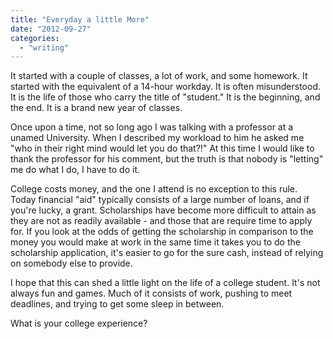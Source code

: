 ```yaml
---
title: "Everyday a little More"
date: "2012-09-27"
categories: 
  - "writing"
---
```


It started with a couple of classes, a lot of work, and some homework. It started with the equivalent of a 14-hour workday. It is often misunderstood. It is the life of those who carry the title of "student." It is the beginning, and the end. It is a brand new year of classes.

Once upon a time, not so long ago I was talking with a professor at a unamed University. When I described my workload to him he asked me "who in their right mind would let you do that?!" At this time I would like to thank the professor for his comment, but the truth is that nobody is "letting" me do what I do, I have to do it.

College costs money, and the one I attend is no exception to this rule. Today financial "aid" typically consists of a large number of loans, and if you're lucky, a grant. Scholarships have become more difficult to attain as they are not as readily available - and those that are require time to apply for. If you look at the odds of getting the scholarship in comparison to the money you would make at work in the same time it takes you to do the scholarship application, it's easier to go for the sure cash, instead of relying on somebody else to provide.

I hope that this can shed a little light on the life of a college student. It's not always fun and games. Much of it consists of work, pushing to meet deadlines, and trying to get some sleep in between.

What is your college experience?
